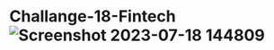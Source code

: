# Challange-18-Fintech![Screenshot 2023-07-18 144809](https://github.com/VadimYermak/Challange-18-Fintech/assets/127360236/1326df6e-68b8-4e4d-a35d-4593a4352853)
